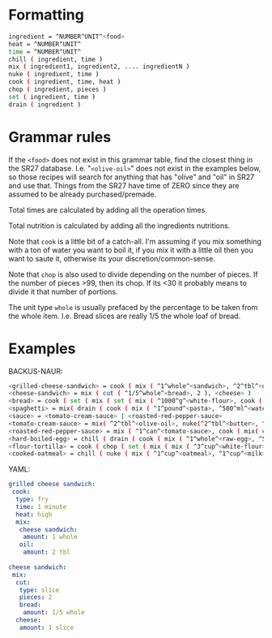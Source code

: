 # Formatting
```bash
ingredient = ^NUMBER^UNIT^<food>
heat = ^NUMBER^UNIT^
time = ^NUMBER^UNIT^
chill ( ingredient, time )
mix ( ingredient1, ingredient2, .... ingredientN )
nuke ( ingredient, time )
cook ( ingredient, time, heat ) 
chop ( ingredient, pieces )
set ( ingredient, time )
drain ( ingredient )
```

# Grammar rules

If the ```<food>``` does not exist in this grammar table, find the closest thing in the SR27 database. I.e. "```<olive-oil>```" does not exist in the examples below, so those recipes will search for anything that has "olive" and "oil" in SR27 and use that. Things from the SR27 have time of ZERO since they are assumed to be already purchased/premade.

Total times are calculated by adding all the operation times.

Total nutrition is calculated by adding all the ingredients nutritions.

Note that ```cook``` is a little bit of a catch-all. I'm assuming if you mix something with a ton of water you want to boil it, if you mix it with a little oil then you want to saute it, otherwise its your discretion/common-sense.

Note that ```chop``` is also used to divide depending on the number of pieces. If the number of pieces >99, then its chop. If its <30 it probably means to divide it that number of portions.

The unit type ```whole``` is usually prefaced by the percentage to be taken from the whole item. I.e. Bread slices are really 1/5 the whole loaf of bread.

# Examples

BACKUS-NAUR:
```bash
<grilled-cheese-sandwich> = cook ( mix ( ^1^whole^<sandwich>, ^2^tbl^<oil> ), ^5^minute^, ^400^F^ )
<cheese-sandwich> = mix ( cut ( ^1/5^whole^<bread>, 2 ), <cheese> )
<bread> = cook ( set ( mix ( set ( mix ( ^1000^g^<white-flour>, cook ( ^720^g^<water>, ^1^minute^, ^95^F^ ) ), ^30^minute^ ), ^21^g^<salt>, ^4^g^<yeast> ), ^4^hour^ ), ^40^minute^, ^475^F^ )
<spaghetti> = mix( drain ( cook ( mix ( ^1^pound^<pasta>, ^500^ml^<water> ), ^10^minute^, ^200^F^ ), <sauce> )
<sauce> = <tomato-cream-sauce> | <roasted-red-pepper-sauce>
<tomato-cream-sauce> = mix( ^2^tbl^<olive-oil>, nuke(^2^tbl^<butter>, ^1^minute), chop(^1^whole^<onion>, 100) ,  chop(^1^whole^<tomato>, ^1^minute^) )
<roasted-red-pepper-sauce> = mix ( ^1^can^<tomato-sauce>, cook ( mix( chop( ^3^whole^<pepper>, 100), ^2^tbl^<olive-oil>), ^6^minute^, ^200^F^ ) )
<hard-boiled-egg> = chill ( drain ( cook ( mix ( ^1^whole^<raw-egg>, ^500^ml^<water> ), ^10^minute^, ^212^F^ ) ), ^10^minute^ )
<flour-tortilla> = cook ( chop ( set ( mix ( mix ( ^3^cup^<white-flour>, ^5^tbl^<oil> ), ^3/4^cup^<water> ), ^30^minute^ ), 12 ), ^20^minute^)
<cooked-oatmeal> = chill ( nuke ( mix ( ^1^cup^<oatmeal>, ^1^cup^<milk>, chop(^1^whole^<banana>, 6) ), ^3^minute^ ), ^1^minute^)
```

YAML: 

```yaml
grilled cheese sandwich:
 cook: 
  type: fry
  time: 1 minute
  heat: high
  mix:
   cheese sandwich:
    amount: 1 whole
   oil:
    amount: 2 tbl
  
cheese sandwich:
 mix:
  cut:
   type: slice
   pieces: 2
   bread:
    amount: 1/5 whole
  cheese:
   amount: 1 slice
```
